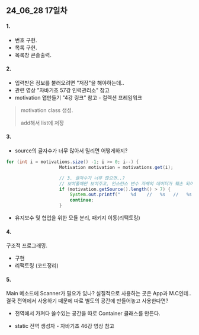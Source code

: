 ## 24_06_28 17일차
#### 1.
- 번호 구현.
- 목록 구현.
- 목록창 콘솔출력.


#### 2.
- 입력받은 정보를 불러오려면 "저장"을 해야하는데..
- 관련 영상 "자바기초 57강 인력관리소" 참고
- motivation 앱만들기 "4강 링크" 참고 - 컬렉션 프레임워크
> motivation class 생성.
> 
> add해서 list에 저장
 

#### 3.
- source의 글자수가 너무 많아서 밀리면 어떻게하지?
```java
for (int i = motivations.size() -1; i >= 0; i--) {
                    Motivation motivation = motivations.get(i);

                    // 3. 글자수가 너무 많으면..?
                    // 보여줄때만 보여주고, 인스턴스 변수 자체의 데이터가 훼손 되어서는 안됌.
                    if (motivation.getSource().length() > 7) {
                        System.out.printf("    %d    //   %s   //   %s   \n", motivation.getId(), motivation.getSource().substring(0, 5) + "...", motivation.getBody());
                        continue;
                    }
```

- 유지보수 및 협업을 위한 모듈 분리, 패키지 이동(리팩토링)

#### 4.
구조적 프로그래밍.

- 구현
- 리팩토링 (코드정리)

#### 5.
Main 메소드에 Scanner가 필요가 있나?
실질적으로 사용하는 곳은 App과 M.C인데..
결국 전역에서 사용하기 때문에
따로 별도의 공간에 만들어놓고 사용한다면?

- 전역에서 가져다 쓸수있는 공간을 따로 Container 클래스를 만든다.

- static 전역 생성자 - 자바기초 46강 영상 참고
